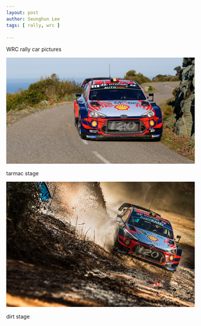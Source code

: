 ```yaml
---
layout: post
author: Seunghun Lee
tags: [ rally, wrc ]

---
```

WRC rally car pictures

![](/uploads/gallery_motorsport_wrc_01.jpg)

tarmac stage

![](/uploads/rallye-de-catalogne-wrc-2019-16.jpg)

dirt stage